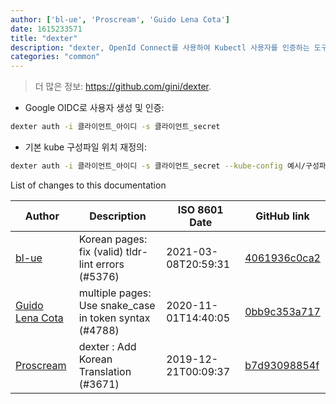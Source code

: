 ```yaml
---
author: ['bl-ue', 'Proscream', 'Guido Lena Cota']
date: 1615233571
title: "dexter"
description: "dexter, OpenId Connect를 사용하여 Kubectl 사용자를 인증하는 도구."
categories: "common"
---
```

> 더 많은 정보: <https://github.com/gini/dexter>.

- Google OIDC로 사용자 생성 및 인증:

```bash
dexter auth -i 클라이언트_아이디 -s 클라이언트_secret
```

- 기본 kube 구성파일 위치 재정의:

```bash
dexter auth -i 클라이언트_아이디 -s 클라이언트_secret --kube-config 예시/구성파일
```
List of changes to this documentation


Author | Description | ISO 8601 Date | GitHub link
------|-----|-----|-----
[bl-ue](mailto:54780737+bl-ue@users.noreply.github.com) | Korean pages: fix (valid) tldr-lint errors (#5376) | 2021-03-08T20:59:31 | [4061936c0ca2](https://github.com/tldr-pages/tldr/commit/4061936c0ca2344cc9beb92218dbf02e583fee83)
[Guido Lena Cota](mailto:guido.lenacota@gmail.com) | multiple pages: Use snake_case in token syntax (#4788) | 2020-11-01T14:40:05 | [0bb9c353a717](https://github.com/tldr-pages/tldr/commit/0bb9c353a717513283f8cda8493e5370ca47219a)
[Proscream](mailto:proscream@naver.com) | dexter : Add Korean Translation (#3671) | 2019-12-21T00:09:37 | [b7d93098854f](https://github.com/tldr-pages/tldr/commit/b7d93098854fae8b6d1f61de441dff683bc33a76)

